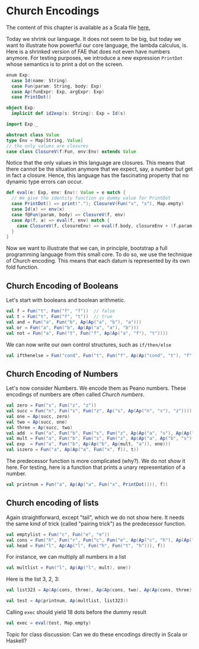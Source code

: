 # Church Encodings

The content of this chapter is available as a Scala file [here.](./church-encoding.scala)

Today we shrink our language. It does not seem to be big, but today we want to  illustrate how powerful our core language,
the lambda calculus, is. Here is a shrinked version of FAE that does not even have numbers anymore. For testing purposes,
we introduce a new expression ``PrintDot`` whose semantics is to print a dot on the screen.

```scala mdoc
enum Exp:
  case Id(name: String)
  case Fun(param: String, body: Exp)
  case Ap(funExpr: Exp, argExpr: Exp)
  case PrintDot()

object Exp:
  implicit def id2exp(s: String): Exp = Id(s)

import Exp._

abstract class Value
type Env = Map[String, Value]
// the only values are closures
case class ClosureV(f:Fun, env:Env) extends Value
```

Notice that the only values in this language are closures. This means that there cannot be the situation anymore that we expect,
say, a number but get in fact a closure. Hence, this language has the fascinating property that  no dynamic type errors can occur.

```scala mdoc
def eval(e: Exp, env: Env): Value = e match {
  // We give the identity function as dummy value for PrintDot
  case PrintDot() => print("."); ClosureV(Fun("x", "x"), Map.empty)
  case Id(x) => env(x)
  case f@Fun(param, body) => ClosureV(f, env)
  case Ap(f, a) => eval(f, env) match {
    case ClosureV(f, closureEnv) => eval(f.body, closureEnv + (f.param -> eval(a, env)))
  }
}
```

Now we want to illustrate that we can, in principle, bootstrap a full programming language from this small core.
To do so, we use the technique of Church encoding. This means that each datum is represented by its own fold function.

## Church Encoding of Booleans

Let's start with booleans and boolean arithmetic.

```scala mdoc:silent
val f = Fun("t", Fun("f", "f"))  // false
val t = Fun("t", Fun("f", "t"))  // true
val and = Fun("a", Fun("b", Ap(Ap("a", "b"), "a")))
val or = Fun("a", Fun("b", Ap(Ap("a", "a"), "b")))
val not = Fun("a", Fun("t", Fun("f", Ap(Ap("a", "f"), "t"))))
```

We can now write our own control structures, such as ``if/then/else``

```scala mdoc:silent
val ifthenelse = Fun("cond", Fun("t", Fun("f", Ap(Ap("cond", "t"), "f"))))
```

## Church Encoding of Numbers

Let's now consider Numbers. We encode them as Peano numbers. These encodings of numbers are often called _Church numbers_.

```scala mdoc:silent
val zero = Fun("s", Fun("z", "z"))
val succ = Fun("n", Fun("s", Fun("z", Ap("s", Ap(Ap("n", "s"), "z")))))
val one = Ap(succ, zero)
val two = Ap(succ, one)
val three = Ap(succ, two)
val add  = Fun("a", Fun("b", Fun("s", Fun("z", Ap(Ap("a", "s"), Ap(Ap("b", "s"), "z"))))))
val mult = Fun("a", Fun("b", Fun("s", Fun("z", Ap(Ap("a", Ap("b", "s")), "z")))))
val exp  = Fun("a", Fun("b", Ap(Ap("b", Ap(mult, "a")), one)))
val iszero = Fun("a", Ap(Ap("a", Fun("x", f)), t))
```

The predecessor function is more complicated (why?). We do not show it here.
For testing, here is a function that prints a unary representation of a number.

```scala mdoc:silent
val printnum = Fun("a", Ap(Ap("a", Fun("x", PrintDot())), f))
```

## Church encoding of lists

Again straightforward, except "tail", which we do not show here. It needs the same kind of trick (called "pairing trick")
as the predecessor function.

```scala mdoc:silent
val emptylist = Fun("c", Fun("e", "e"))
val cons = Fun("h", Fun("r", Fun("c", Fun("e", Ap(Ap("c", "h"), Ap(Ap("r", "c"), "e"))))))
val head = Fun("l", Ap(Ap("l", Fun("h", Fun("t", "h"))), f))
```

For instance, we can multiply all numbers in a list

```scala mdoc:silent
val multlist = Fun("l", Ap(Ap("l", mult), one))
```

Here is the list 3, 2, 3:

```scala mdoc:silent
val list323 = Ap(Ap(cons, three), Ap(Ap(cons, two), Ap(Ap(cons, three), emptylist)))

```

```scala mdoc:silent
val test = Ap(printnum, Ap(multlist, list323))
```

Calling `exec` should yield 18 dots before the dummy result

```scala mdoc
val exec = eval(test, Map.empty)
```

Topic for class discussion: Can we do these encodings directly in Scala or Haskell?
